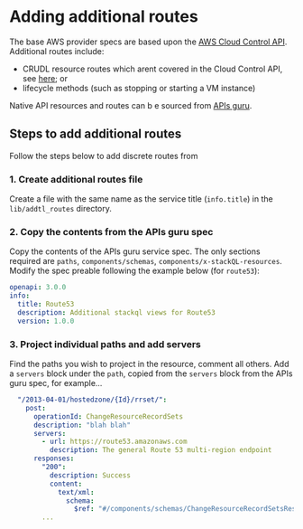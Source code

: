 # Adding additional routes

The base AWS provider specs are based upon the [AWS Cloud Control API](https://docs.aws.amazon.com/cloudcontrolapi/latest/APIReference/Welcome.html).  Additional routes include:

- CRUDL resource routes which arent covered in the Cloud Control API, see [here](https://docs.aws.amazon.com/cloudcontrolapi/latest/userguide/supported-resources.html); or
- lifecycle methods (such as stopping or starting a VM instance)

Native API resources and routes can b e sourced from [APIs guru](https://github.com/APIs-guru/openapi-directory/tree/main/APIs/amazonaws.com).

## Steps to add additional routes

Follow the steps below to add discrete routes from

### 1. Create additional routes file

Create a file with the same name as the service title (`info.title`) in the `lib/addtl_routes` directory.

### 2. Copy the contents from the APIs guru spec

Copy the contents of the APIs guru service spec.  The only sections required are `paths`, `components/schemas`, `components/x-stackQL-resources`.  Modify the spec preable following the example below (for `route53`):

```yaml
openapi: 3.0.0
info:
  title: Route53
  description: Additional stackql views for Route53
  version: 1.0.0
```

### 3. Project individual paths and add servers

Find the paths you wish to project in the resource, comment all others.  Add a `servers` block under the `path`, copied from the `servers` block from the APIs guru spec, for example...

```yaml
  "/2013-04-01/hostedzone/{Id}/rrset/":
    post:
      operationId: ChangeResourceRecordSets
      description: "blah blah"
      servers:
        - url: https://route53.amazonaws.com
          description: The general Route 53 multi-region endpoint
      responses:
        "200":
          description: Success
          content:
            text/xml:
              schema:
                $ref: "#/components/schemas/ChangeResourceRecordSetsResponse"
        ...
```                


